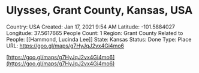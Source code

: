 # Ulysses, Grant County, Kansas, USA

Country: USA
Created: Jan 17, 2021 9:54 AM
Latitude: -101.5884027
Longitude: 37.5617665
People Count: 1
Region: Grant County
Related to People: [[Hammond, Lucinda Lee]]
State: Kansas
Status: Done
Type: Place
URL: https://goo.gl/maps/g7HyJqJ2vx4Gi4mo6

[https://goo.gl/maps/g7HyJqJ2vx4Gi4mo6](https://goo.gl/maps/g7HyJqJ2vx4Gi4mo6)